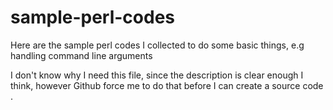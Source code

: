 # sample-perl-codes
Here are the sample perl codes I collected to do some basic things, e.g handling command line arguments

I don't know why I need this file, since the description is clear enough I think, however Github force
me to do that before I can create a source code .
